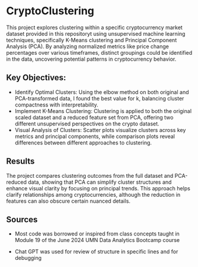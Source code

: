 # CryptoClustering

This project explores clustering within a specific cryptocurrency market dataset provided in this repositoryt using unsupervised machine learning techniques, specifically K-Means clustering and Principal Component Analysis (PCA). By analyzing normalized metrics like price change percentages over various timeframes, distinct groupings could be identified in the data, uncovering potential patterns in cryptocurrency behavior.

## Key Objectives:
- Identify Optimal Clusters: Using the elbow method on both original and PCA-transformed data, I found the best value for k, balancing cluster compactness with interpretability.
- Implement K-Means Clustering: Clustering is applied to both the original scaled dataset and a reduced feature set from PCA, offering two different unsupervised perspectives on the crypto dataset.
- Visual Analysis of Clusters: Scatter plots visualize clusters across key metrics and principal components, while comparison plots reveal differences between different approaches to clustering.

## Results
The project compares clustering outcomes from the full dataset and PCA-reduced data, showing that PCA can simplify cluster structures and enhance visual clarity by focusing on principal trends. This approach helps clarify relationships among cryptocurrencies, although the reduction in features can also obscure certain nuanced details.


## Sources

- Most code was borrowed or inspired from class concepts taught in Module 19 of the June 2024 UMN Data Analytics Bootcamp course

- Chat GPT was used for review of structure in specific lines and for debugging
